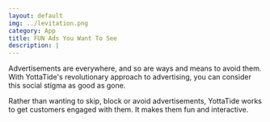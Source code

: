 ```yaml
---
layout: default
img: ../levitation.png
category: App
title: FUN Ads You Want To See
description: |
---
```

Advertisements are everywhere, and so are ways and means to avoid them.
With YottaTide's revolutionary approach to advertising, you can consider this social stigma as good as gone.

Rather than wanting to skip, block or avoid advertisements, YottaTide works to get customers engaged with them. It makes them fun and interactive.
